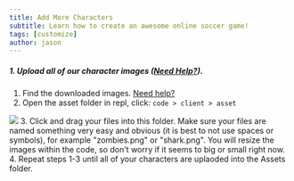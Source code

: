```yaml
---
title: Add More Characters
subtitle: Learn how to create an awesome online soccer game!
tags: [customize]
author: jason
---
```


##### 1. Upload all of our character images ([Need Help?](/tutorials/images/)).

1. Find the downloaded images. [Need help?](/tutorials/downloads/)
2. Open the asset folder in repl, click: `code > client > asset`
<img src="/uploads/resources/repl-asset.png" max-width="200">
3. Click and drag your files into this folder. Make sure your files are named something very easy and obvious (it is best to not use spaces or symbols), for example "zombies.png" or "shark.png". You will resize the images within the code, so don't worry if it seems to big or small right now.
4. Repeat steps 1-3 until all of your characters are uplaoded into the Assets folder.
